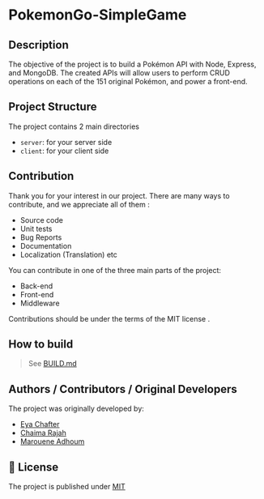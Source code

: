 # PokemonGo-SimpleGame

## Description 

The objective of the project is to build a Pokémon API with Node, Express, and MongoDB. The created APIs will allow users to perform CRUD operations on each of the 151 original Pokémon, and power a front-end.

## Project Structure

The project contains 2 main directories

- `server`: for your server side
- `client`: for your client side 

## Contribution 
Thank you for your interest in our project. There are many ways to contribute, and we appreciate all of them :

 - Source code
 - Unit tests
 - Bug Reports
 - Documentation
 - Localization (Translation)
   etc

You can contribute in one of the three main parts of the project: 
- Back-end
- Front-end
- Middleware

Contributions should be under the terms of the MIT license <LICENSE>.

## How to build

> See [BUILD.md](BUILD.md)

## Authors / Contributors / Original Developers

The project was originally developed by:
- [Eya Chafter](https://github.com/eya26)
- [Chaima Rajah](https://github.com/chaimarajah)
- [Marouene Adhoum](https://github.com/MaroueneA)


## 📝 License
The project is published under [MIT](https://github.com/eya26/PokemonGo-SimpleGame/blob/main/LICENSE)


